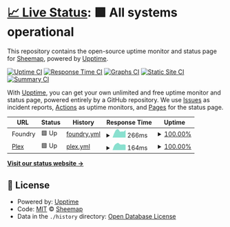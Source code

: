 # [📈 Live Status](https://Sheemap.github.io/snazcat-upptime): <!--live status--> **🟩 All systems operational**

This repository contains the open-source uptime monitor and status page for [Sheemap](https://Sheemap.github.io/snazcat-upptime), powered by [Upptime](https://github.com/upptime/upptime).

[![Uptime CI](https://github.com/Sheemap/snazcat-upptime/workflows/Uptime%20CI/badge.svg)](https://github.com/Sheemap/snazcat-upptime/actions?query=workflow%3A%22Uptime+CI%22)
[![Response Time CI](https://github.com/Sheemap/snazcat-upptime/workflows/Response%20Time%20CI/badge.svg)](https://github.com/Sheemap/snazcat-upptime/actions?query=workflow%3A%22Response+Time+CI%22)
[![Graphs CI](https://github.com/Sheemap/snazcat-upptime/workflows/Graphs%20CI/badge.svg)](https://github.com/Sheemap/snazcat-upptime/actions?query=workflow%3A%22Graphs+CI%22)
[![Static Site CI](https://github.com/Sheemap/snazcat-upptime/workflows/Static%20Site%20CI/badge.svg)](https://github.com/Sheemap/snazcat-upptime/actions?query=workflow%3A%22Static+Site+CI%22)
[![Summary CI](https://github.com/Sheemap/snazcat-upptime/workflows/Summary%20CI/badge.svg)](https://github.com/Sheemap/snazcat-upptime/actions?query=workflow%3A%22Summary+CI%22)

With [Upptime](https://upptime.js.org), you can get your own unlimited and free uptime monitor and status page, powered entirely by a GitHub repository. We use [Issues](https://github.com/Sheemap/snazcat-upptime/issues) as incident reports, [Actions](https://github.com/Sheemap/snazcat-upptime/actions) as uptime monitors, and [Pages](https://Sheemap.github.io/snazcat-upptime) for the status page.

<!--start: status pages-->
<!-- This summary is generated by Upptime (https://github.com/upptime/upptime) -->
<!-- Do not edit this manually, your changes will be overwritten -->
<!-- prettier-ignore -->
| URL | Status | History | Response Time | Uptime |
| --- | ------ | ------- | ------------- | ------ |
| <img alt="" src="https://favicons.githubusercontent.com/null" height="13"> Foundry | 🟩 Up | [foundry.yml](https://github.com/Sheemap/snazcat-upptime/commits/HEAD/history/foundry.yml) | <details><summary><img alt="Response time graph" src="./graphs/foundry/response-time-week.png" height="20"> 266ms</summary><br><a href="https://Sheemap.github.io/snazcat-upptime/history/foundry"><img alt="Response time 297" src="https://img.shields.io/endpoint?url=https%3A%2F%2Fraw.githubusercontent.com%2FSheemap%2Fsnazcat-upptime%2FHEAD%2Fapi%2Ffoundry%2Fresponse-time.json"></a><br><a href="https://Sheemap.github.io/snazcat-upptime/history/foundry"><img alt="24-hour response time 303" src="https://img.shields.io/endpoint?url=https%3A%2F%2Fraw.githubusercontent.com%2FSheemap%2Fsnazcat-upptime%2FHEAD%2Fapi%2Ffoundry%2Fresponse-time-day.json"></a><br><a href="https://Sheemap.github.io/snazcat-upptime/history/foundry"><img alt="7-day response time 266" src="https://img.shields.io/endpoint?url=https%3A%2F%2Fraw.githubusercontent.com%2FSheemap%2Fsnazcat-upptime%2FHEAD%2Fapi%2Ffoundry%2Fresponse-time-week.json"></a><br><a href="https://Sheemap.github.io/snazcat-upptime/history/foundry"><img alt="30-day response time 262" src="https://img.shields.io/endpoint?url=https%3A%2F%2Fraw.githubusercontent.com%2FSheemap%2Fsnazcat-upptime%2FHEAD%2Fapi%2Ffoundry%2Fresponse-time-month.json"></a><br><a href="https://Sheemap.github.io/snazcat-upptime/history/foundry"><img alt="1-year response time 300" src="https://img.shields.io/endpoint?url=https%3A%2F%2Fraw.githubusercontent.com%2FSheemap%2Fsnazcat-upptime%2FHEAD%2Fapi%2Ffoundry%2Fresponse-time-year.json"></a></details> | <details><summary><a href="https://Sheemap.github.io/snazcat-upptime/history/foundry">100.00%</a></summary><a href="https://Sheemap.github.io/snazcat-upptime/history/foundry"><img alt="All-time uptime 99.85%" src="https://img.shields.io/endpoint?url=https%3A%2F%2Fraw.githubusercontent.com%2FSheemap%2Fsnazcat-upptime%2FHEAD%2Fapi%2Ffoundry%2Fuptime.json"></a><br><a href="https://Sheemap.github.io/snazcat-upptime/history/foundry"><img alt="24-hour uptime 100.00%" src="https://img.shields.io/endpoint?url=https%3A%2F%2Fraw.githubusercontent.com%2FSheemap%2Fsnazcat-upptime%2FHEAD%2Fapi%2Ffoundry%2Fuptime-day.json"></a><br><a href="https://Sheemap.github.io/snazcat-upptime/history/foundry"><img alt="7-day uptime 100.00%" src="https://img.shields.io/endpoint?url=https%3A%2F%2Fraw.githubusercontent.com%2FSheemap%2Fsnazcat-upptime%2FHEAD%2Fapi%2Ffoundry%2Fuptime-week.json"></a><br><a href="https://Sheemap.github.io/snazcat-upptime/history/foundry"><img alt="30-day uptime 100.00%" src="https://img.shields.io/endpoint?url=https%3A%2F%2Fraw.githubusercontent.com%2FSheemap%2Fsnazcat-upptime%2FHEAD%2Fapi%2Ffoundry%2Fuptime-month.json"></a><br><a href="https://Sheemap.github.io/snazcat-upptime/history/foundry"><img alt="1-year uptime 99.84%" src="https://img.shields.io/endpoint?url=https%3A%2F%2Fraw.githubusercontent.com%2FSheemap%2Fsnazcat-upptime%2FHEAD%2Fapi%2Ffoundry%2Fuptime-year.json"></a></details>
| <img alt="" src="https://favicons.githubusercontent.com/snazcat.com" height="13"> [Plex](http://snazcat.com:32400) | 🟩 Up | [plex.yml](https://github.com/Sheemap/snazcat-upptime/commits/HEAD/history/plex.yml) | <details><summary><img alt="Response time graph" src="./graphs/plex/response-time-week.png" height="20"> 164ms</summary><br><a href="https://Sheemap.github.io/snazcat-upptime/history/plex"><img alt="Response time 173" src="https://img.shields.io/endpoint?url=https%3A%2F%2Fraw.githubusercontent.com%2FSheemap%2Fsnazcat-upptime%2FHEAD%2Fapi%2Fplex%2Fresponse-time.json"></a><br><a href="https://Sheemap.github.io/snazcat-upptime/history/plex"><img alt="24-hour response time 149" src="https://img.shields.io/endpoint?url=https%3A%2F%2Fraw.githubusercontent.com%2FSheemap%2Fsnazcat-upptime%2FHEAD%2Fapi%2Fplex%2Fresponse-time-day.json"></a><br><a href="https://Sheemap.github.io/snazcat-upptime/history/plex"><img alt="7-day response time 164" src="https://img.shields.io/endpoint?url=https%3A%2F%2Fraw.githubusercontent.com%2FSheemap%2Fsnazcat-upptime%2FHEAD%2Fapi%2Fplex%2Fresponse-time-week.json"></a><br><a href="https://Sheemap.github.io/snazcat-upptime/history/plex"><img alt="30-day response time 165" src="https://img.shields.io/endpoint?url=https%3A%2F%2Fraw.githubusercontent.com%2FSheemap%2Fsnazcat-upptime%2FHEAD%2Fapi%2Fplex%2Fresponse-time-month.json"></a><br><a href="https://Sheemap.github.io/snazcat-upptime/history/plex"><img alt="1-year response time 173" src="https://img.shields.io/endpoint?url=https%3A%2F%2Fraw.githubusercontent.com%2FSheemap%2Fsnazcat-upptime%2FHEAD%2Fapi%2Fplex%2Fresponse-time-year.json"></a></details> | <details><summary><a href="https://Sheemap.github.io/snazcat-upptime/history/plex">100.00%</a></summary><a href="https://Sheemap.github.io/snazcat-upptime/history/plex"><img alt="All-time uptime 99.73%" src="https://img.shields.io/endpoint?url=https%3A%2F%2Fraw.githubusercontent.com%2FSheemap%2Fsnazcat-upptime%2FHEAD%2Fapi%2Fplex%2Fuptime.json"></a><br><a href="https://Sheemap.github.io/snazcat-upptime/history/plex"><img alt="24-hour uptime 100.00%" src="https://img.shields.io/endpoint?url=https%3A%2F%2Fraw.githubusercontent.com%2FSheemap%2Fsnazcat-upptime%2FHEAD%2Fapi%2Fplex%2Fuptime-day.json"></a><br><a href="https://Sheemap.github.io/snazcat-upptime/history/plex"><img alt="7-day uptime 100.00%" src="https://img.shields.io/endpoint?url=https%3A%2F%2Fraw.githubusercontent.com%2FSheemap%2Fsnazcat-upptime%2FHEAD%2Fapi%2Fplex%2Fuptime-week.json"></a><br><a href="https://Sheemap.github.io/snazcat-upptime/history/plex"><img alt="30-day uptime 100.00%" src="https://img.shields.io/endpoint?url=https%3A%2F%2Fraw.githubusercontent.com%2FSheemap%2Fsnazcat-upptime%2FHEAD%2Fapi%2Fplex%2Fuptime-month.json"></a><br><a href="https://Sheemap.github.io/snazcat-upptime/history/plex"><img alt="1-year uptime 99.73%" src="https://img.shields.io/endpoint?url=https%3A%2F%2Fraw.githubusercontent.com%2FSheemap%2Fsnazcat-upptime%2FHEAD%2Fapi%2Fplex%2Fuptime-year.json"></a></details>

<!--end: status pages-->

[**Visit our status website →**](https://Sheemap.github.io/snazcat-upptime)

## 📄 License

- Powered by: [Upptime](https://github.com/upptime/upptime)
- Code: [MIT](./LICENSE) © [Sheemap](https://Sheemap.github.io/snazcat-upptime)
- Data in the `./history` directory: [Open Database License](https://opendatacommons.org/licenses/odbl/1-0/)
